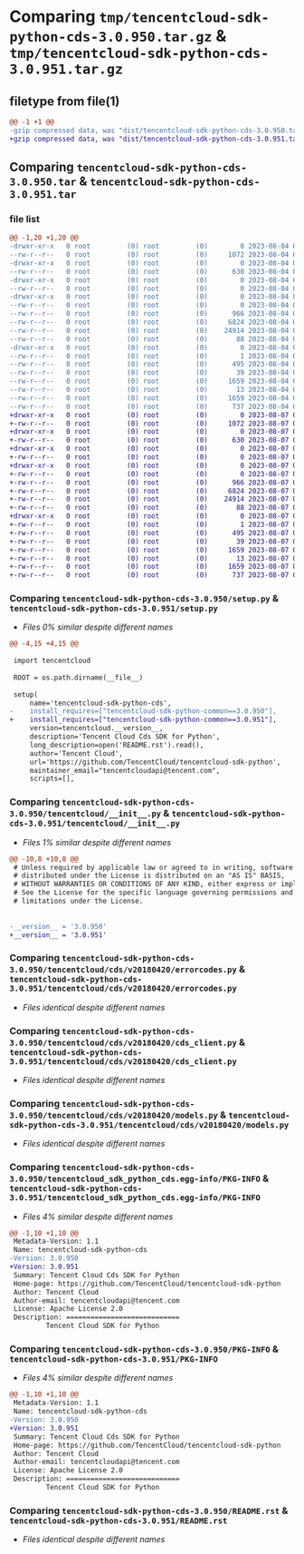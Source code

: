 # Comparing `tmp/tencentcloud-sdk-python-cds-3.0.950.tar.gz` & `tmp/tencentcloud-sdk-python-cds-3.0.951.tar.gz`

## filetype from file(1)

```diff
@@ -1 +1 @@
-gzip compressed data, was "dist/tencentcloud-sdk-python-cds-3.0.950.tar", last modified: Fri Aug  4 00:22:10 2023, max compression
+gzip compressed data, was "dist/tencentcloud-sdk-python-cds-3.0.951.tar", last modified: Mon Aug  7 00:21:46 2023, max compression
```

## Comparing `tencentcloud-sdk-python-cds-3.0.950.tar` & `tencentcloud-sdk-python-cds-3.0.951.tar`

### file list

```diff
@@ -1,20 +1,20 @@
-drwxr-xr-x   0 root         (0) root         (0)        0 2023-08-04 00:22:10.000000 tencentcloud-sdk-python-cds-3.0.950/
--rw-r--r--   0 root         (0) root         (0)     1072 2023-08-04 00:22:10.000000 tencentcloud-sdk-python-cds-3.0.950/setup.py
-drwxr-xr-x   0 root         (0) root         (0)        0 2023-08-04 00:22:10.000000 tencentcloud-sdk-python-cds-3.0.950/tencentcloud/
--rw-r--r--   0 root         (0) root         (0)      630 2023-08-04 00:22:10.000000 tencentcloud-sdk-python-cds-3.0.950/tencentcloud/__init__.py
-drwxr-xr-x   0 root         (0) root         (0)        0 2023-08-04 00:22:10.000000 tencentcloud-sdk-python-cds-3.0.950/tencentcloud/cds/
--rw-r--r--   0 root         (0) root         (0)        0 2023-08-04 00:22:10.000000 tencentcloud-sdk-python-cds-3.0.950/tencentcloud/cds/__init__.py
-drwxr-xr-x   0 root         (0) root         (0)        0 2023-08-04 00:22:10.000000 tencentcloud-sdk-python-cds-3.0.950/tencentcloud/cds/v20180420/
--rw-r--r--   0 root         (0) root         (0)        0 2023-08-04 00:22:10.000000 tencentcloud-sdk-python-cds-3.0.950/tencentcloud/cds/v20180420/__init__.py
--rw-r--r--   0 root         (0) root         (0)      966 2023-08-04 00:22:10.000000 tencentcloud-sdk-python-cds-3.0.950/tencentcloud/cds/v20180420/errorcodes.py
--rw-r--r--   0 root         (0) root         (0)     6824 2023-08-04 00:22:10.000000 tencentcloud-sdk-python-cds-3.0.950/tencentcloud/cds/v20180420/cds_client.py
--rw-r--r--   0 root         (0) root         (0)    24914 2023-08-04 00:22:10.000000 tencentcloud-sdk-python-cds-3.0.950/tencentcloud/cds/v20180420/models.py
--rw-r--r--   0 root         (0) root         (0)       88 2023-08-04 00:22:10.000000 tencentcloud-sdk-python-cds-3.0.950/setup.cfg
-drwxr-xr-x   0 root         (0) root         (0)        0 2023-08-04 00:22:10.000000 tencentcloud-sdk-python-cds-3.0.950/tencentcloud_sdk_python_cds.egg-info/
--rw-r--r--   0 root         (0) root         (0)        1 2023-08-04 00:22:10.000000 tencentcloud-sdk-python-cds-3.0.950/tencentcloud_sdk_python_cds.egg-info/dependency_links.txt
--rw-r--r--   0 root         (0) root         (0)      495 2023-08-04 00:22:10.000000 tencentcloud-sdk-python-cds-3.0.950/tencentcloud_sdk_python_cds.egg-info/SOURCES.txt
--rw-r--r--   0 root         (0) root         (0)       39 2023-08-04 00:22:10.000000 tencentcloud-sdk-python-cds-3.0.950/tencentcloud_sdk_python_cds.egg-info/requires.txt
--rw-r--r--   0 root         (0) root         (0)     1659 2023-08-04 00:22:10.000000 tencentcloud-sdk-python-cds-3.0.950/tencentcloud_sdk_python_cds.egg-info/PKG-INFO
--rw-r--r--   0 root         (0) root         (0)       13 2023-08-04 00:22:10.000000 tencentcloud-sdk-python-cds-3.0.950/tencentcloud_sdk_python_cds.egg-info/top_level.txt
--rw-r--r--   0 root         (0) root         (0)     1659 2023-08-04 00:22:10.000000 tencentcloud-sdk-python-cds-3.0.950/PKG-INFO
--rw-r--r--   0 root         (0) root         (0)      737 2023-08-04 00:22:10.000000 tencentcloud-sdk-python-cds-3.0.950/README.rst
+drwxr-xr-x   0 root         (0) root         (0)        0 2023-08-07 00:21:46.000000 tencentcloud-sdk-python-cds-3.0.951/
+-rw-r--r--   0 root         (0) root         (0)     1072 2023-08-07 00:21:46.000000 tencentcloud-sdk-python-cds-3.0.951/setup.py
+drwxr-xr-x   0 root         (0) root         (0)        0 2023-08-07 00:21:46.000000 tencentcloud-sdk-python-cds-3.0.951/tencentcloud/
+-rw-r--r--   0 root         (0) root         (0)      630 2023-08-07 00:21:46.000000 tencentcloud-sdk-python-cds-3.0.951/tencentcloud/__init__.py
+drwxr-xr-x   0 root         (0) root         (0)        0 2023-08-07 00:21:46.000000 tencentcloud-sdk-python-cds-3.0.951/tencentcloud/cds/
+-rw-r--r--   0 root         (0) root         (0)        0 2023-08-07 00:21:46.000000 tencentcloud-sdk-python-cds-3.0.951/tencentcloud/cds/__init__.py
+drwxr-xr-x   0 root         (0) root         (0)        0 2023-08-07 00:21:46.000000 tencentcloud-sdk-python-cds-3.0.951/tencentcloud/cds/v20180420/
+-rw-r--r--   0 root         (0) root         (0)        0 2023-08-07 00:21:46.000000 tencentcloud-sdk-python-cds-3.0.951/tencentcloud/cds/v20180420/__init__.py
+-rw-r--r--   0 root         (0) root         (0)      966 2023-08-07 00:21:46.000000 tencentcloud-sdk-python-cds-3.0.951/tencentcloud/cds/v20180420/errorcodes.py
+-rw-r--r--   0 root         (0) root         (0)     6824 2023-08-07 00:21:46.000000 tencentcloud-sdk-python-cds-3.0.951/tencentcloud/cds/v20180420/cds_client.py
+-rw-r--r--   0 root         (0) root         (0)    24914 2023-08-07 00:21:46.000000 tencentcloud-sdk-python-cds-3.0.951/tencentcloud/cds/v20180420/models.py
+-rw-r--r--   0 root         (0) root         (0)       88 2023-08-07 00:21:46.000000 tencentcloud-sdk-python-cds-3.0.951/setup.cfg
+drwxr-xr-x   0 root         (0) root         (0)        0 2023-08-07 00:21:46.000000 tencentcloud-sdk-python-cds-3.0.951/tencentcloud_sdk_python_cds.egg-info/
+-rw-r--r--   0 root         (0) root         (0)        1 2023-08-07 00:21:46.000000 tencentcloud-sdk-python-cds-3.0.951/tencentcloud_sdk_python_cds.egg-info/dependency_links.txt
+-rw-r--r--   0 root         (0) root         (0)      495 2023-08-07 00:21:46.000000 tencentcloud-sdk-python-cds-3.0.951/tencentcloud_sdk_python_cds.egg-info/SOURCES.txt
+-rw-r--r--   0 root         (0) root         (0)       39 2023-08-07 00:21:46.000000 tencentcloud-sdk-python-cds-3.0.951/tencentcloud_sdk_python_cds.egg-info/requires.txt
+-rw-r--r--   0 root         (0) root         (0)     1659 2023-08-07 00:21:46.000000 tencentcloud-sdk-python-cds-3.0.951/tencentcloud_sdk_python_cds.egg-info/PKG-INFO
+-rw-r--r--   0 root         (0) root         (0)       13 2023-08-07 00:21:46.000000 tencentcloud-sdk-python-cds-3.0.951/tencentcloud_sdk_python_cds.egg-info/top_level.txt
+-rw-r--r--   0 root         (0) root         (0)     1659 2023-08-07 00:21:46.000000 tencentcloud-sdk-python-cds-3.0.951/PKG-INFO
+-rw-r--r--   0 root         (0) root         (0)      737 2023-08-07 00:21:46.000000 tencentcloud-sdk-python-cds-3.0.951/README.rst
```

### Comparing `tencentcloud-sdk-python-cds-3.0.950/setup.py` & `tencentcloud-sdk-python-cds-3.0.951/setup.py`

 * *Files 0% similar despite different names*

```diff
@@ -4,15 +4,15 @@
 
 import tencentcloud
 
 ROOT = os.path.dirname(__file__)
 
 setup(
     name='tencentcloud-sdk-python-cds',
-    install_requires=["tencentcloud-sdk-python-common==3.0.950"],
+    install_requires=["tencentcloud-sdk-python-common==3.0.951"],
     version=tencentcloud.__version__,
     description='Tencent Cloud Cds SDK for Python',
     long_description=open('README.rst').read(),
     author='Tencent Cloud',
     url='https://github.com/TencentCloud/tencentcloud-sdk-python',
     maintainer_email="tencentcloudapi@tencent.com",
     scripts=[],
```

### Comparing `tencentcloud-sdk-python-cds-3.0.950/tencentcloud/__init__.py` & `tencentcloud-sdk-python-cds-3.0.951/tencentcloud/__init__.py`

 * *Files 1% similar despite different names*

```diff
@@ -10,8 +10,8 @@
 # Unless required by applicable law or agreed to in writing, software
 # distributed under the License is distributed on an "AS IS" BASIS,
 # WITHOUT WARRANTIES OR CONDITIONS OF ANY KIND, either express or implied.
 # See the License for the specific language governing permissions and
 # limitations under the License.
 
 
-__version__ = '3.0.950'
+__version__ = '3.0.951'
```

### Comparing `tencentcloud-sdk-python-cds-3.0.950/tencentcloud/cds/v20180420/errorcodes.py` & `tencentcloud-sdk-python-cds-3.0.951/tencentcloud/cds/v20180420/errorcodes.py`

 * *Files identical despite different names*

### Comparing `tencentcloud-sdk-python-cds-3.0.950/tencentcloud/cds/v20180420/cds_client.py` & `tencentcloud-sdk-python-cds-3.0.951/tencentcloud/cds/v20180420/cds_client.py`

 * *Files identical despite different names*

### Comparing `tencentcloud-sdk-python-cds-3.0.950/tencentcloud/cds/v20180420/models.py` & `tencentcloud-sdk-python-cds-3.0.951/tencentcloud/cds/v20180420/models.py`

 * *Files identical despite different names*

### Comparing `tencentcloud-sdk-python-cds-3.0.950/tencentcloud_sdk_python_cds.egg-info/PKG-INFO` & `tencentcloud-sdk-python-cds-3.0.951/tencentcloud_sdk_python_cds.egg-info/PKG-INFO`

 * *Files 4% similar despite different names*

```diff
@@ -1,10 +1,10 @@
 Metadata-Version: 1.1
 Name: tencentcloud-sdk-python-cds
-Version: 3.0.950
+Version: 3.0.951
 Summary: Tencent Cloud Cds SDK for Python
 Home-page: https://github.com/TencentCloud/tencentcloud-sdk-python
 Author: Tencent Cloud
 Author-email: tencentcloudapi@tencent.com
 License: Apache License 2.0
 Description: ============================
         Tencent Cloud SDK for Python
```

### Comparing `tencentcloud-sdk-python-cds-3.0.950/PKG-INFO` & `tencentcloud-sdk-python-cds-3.0.951/PKG-INFO`

 * *Files 4% similar despite different names*

```diff
@@ -1,10 +1,10 @@
 Metadata-Version: 1.1
 Name: tencentcloud-sdk-python-cds
-Version: 3.0.950
+Version: 3.0.951
 Summary: Tencent Cloud Cds SDK for Python
 Home-page: https://github.com/TencentCloud/tencentcloud-sdk-python
 Author: Tencent Cloud
 Author-email: tencentcloudapi@tencent.com
 License: Apache License 2.0
 Description: ============================
         Tencent Cloud SDK for Python
```

### Comparing `tencentcloud-sdk-python-cds-3.0.950/README.rst` & `tencentcloud-sdk-python-cds-3.0.951/README.rst`

 * *Files identical despite different names*

